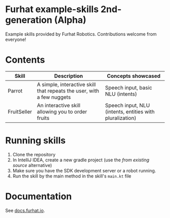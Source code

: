 # Furhat example-skills 2nd-generation (Alpha)

Example skills provided by Furhat Robotics. Contributions welcome from everyone!

# Contents

Skill                 | Description                                 | Concepts showcased
----------------------|---------------------------------------------|------------------------------------------------------
Parrot | A simple, interactive skill that repeats the user, with a few nuggets | Speech input, basic NLU (intents)
FruitSeller | An interactive skill allowing you to order fruits | Speech input, NLU (intents, entities with pluralization)


# Running skills
1. Clone the repository
2. In IntelliJ IDEA, create a new gradle project (use the _from existing source_ alternative)
3. Make sure you have the SDK development server or a robot running.
4. Run the skill by the main method in the skill's `main.kt` file

# Documentation
See [docs.furhat.io](https://docs.furhat.io).
